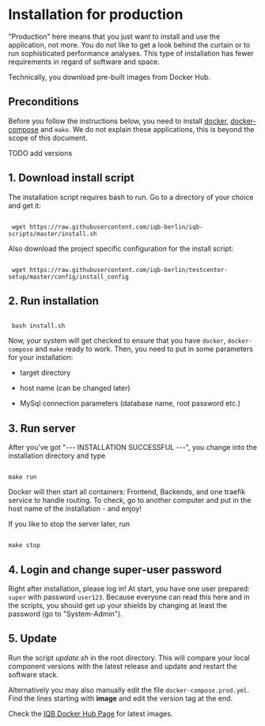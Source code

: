 # Installation for production

"Production" here means that you just want to install and use the application, not more. You do not like to get a look behind the curtain or to run sophisticated performance analyses. This type of installation has fewer requirements in regard of software and space.

Technically, you download pre-built images from Docker Hub.

## Preconditions

Before you follow the instructions below, you need to
install [docker](https://docs.docker.com/engine/install/ubuntu/#installation-methods),
[docker-compose](https://docs.docker.com/compose/install/) and `make`.
We do not explain these applications, this is beyond the scope of this document.

TODO add versions


## 1. Download install script

The installation script requires bash to run. Go to a directory of your choice and get it:

```

 wget https://raw.githubusercontent.com/iqb-berlin/iqb-scripts/master/install.sh

```

Also download the project specific configuration for the install script:

```

 wget https://raw.githubusercontent.com/iqb-berlin/testcenter-setup/master/config/install_config

```

## 2. Run installation

```

 bash install.sh

```

Now, your system will get checked to ensure that you have `docker`, `docker-compose` and `make` ready to work. Then, you need to put in some parameters for your installation:

* target directory

* host name (can be changed later)

* MySql connection parameters (database name, root password etc.)

## 3. Run server

After you've got "--- INSTALLATION SUCCESSFUL ---", you change into the installation directory and type

```

make run

```

Docker will then start all containers: Frontend, Backends, and one traefik service to handle routing. To check, go to another computer and put in the host name of the installation - and enjoy!

If you like to stop the server later, run

```

make stop

```

## 4. Login and change super-user password

Right after installation, please log in! At start, you have one user prepared: `super` with password `user123`. Because everyone can read this here and in the scripts, you should get up your shields by changing at least the password (go to "System-Admin").

## 5. Update

Run the script _update.sh_ in the root directory. This will compare your local component versions with the latest release and update and restart the software stack.

Alternatively you may also manually edit the file `docker-compose.prod.yml`. Find the lines starting with **image** and edit the version tag at the end.

Check the [IQB Docker Hub Page](https://hub.docker.com/u/iqbberlin) for latest images.